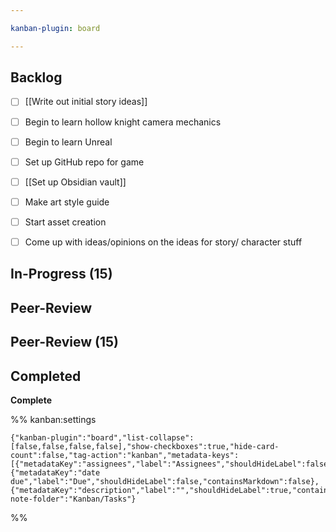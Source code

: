 ```yaml
---

kanban-plugin: board

---
```


## Backlog

- [ ] [[Write out initial story ideas]]
- [ ] Begin to learn hollow knight camera mechanics
- [ ] Begin to learn Unreal
- [ ] Set up GitHub repo for game
- [ ] [[Set up Obsidian vault]]
- [ ] Make art style guide
- [ ] Start asset creation
- [ ] Come up with ideas/opinions on the ideas for story/ character stuff


## In-Progress (15)



## Peer-Review



## Peer-Review (15)



## Completed

**Complete**




%% kanban:settings
```
{"kanban-plugin":"board","list-collapse":[false,false,false,false],"show-checkboxes":true,"hide-card-count":false,"tag-action":"kanban","metadata-keys":[{"metadataKey":"assignees","label":"Assignees","shouldHideLabel":false,"containsMarkdown":false},{"metadataKey":"date due","label":"Due","shouldHideLabel":false,"containsMarkdown":false},{"metadataKey":"description","label":"","shouldHideLabel":true,"containsMarkdown":true}],"new-note-folder":"Kanban/Tasks"}
```
%%